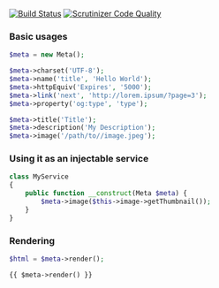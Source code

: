[![Build Status](https://scrutinizer-ci.com/g/brendt/html-meta/badges/build.png?b=master)](https://scrutinizer-ci.com/g/brendt/html-meta/build-status/master) [![Scrutinizer Code Quality](https://scrutinizer-ci.com/g/brendt/html-meta/badges/quality-score.png?b=master)](https://scrutinizer-ci.com/g/brendt/html-meta/?branch=master)

### Basic usages

```php
$meta = new Meta();

$meta->charset('UTF-8');
$meta->name('title', 'Hello World');
$meta->httpEquiv('Expires', '5000');
$meta->link('next', 'http://lorem.ipsum/?page=3');
$meta->property('og:type', 'type');

$meta->title('Title');
$meta->description('My Description');
$meta->image('/path/to//image.jpeg');
```

### Using it as an injectable service

```php
class MyService 
{
    public function __construct(Meta $meta) {
        $meta->image($this->image->getThumbnail());
    }
}
```

### Rendering

```php
$html = $meta->render();
```

```twig
{{ $meta->render() }}
```
